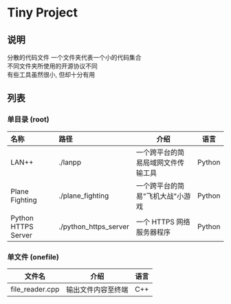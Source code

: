 # Tiny Project
## 说明
分散的代码文件
一个文件夹代表一个小的代码集合  
不同文件夹所使用的开源协议不同  
有些工具虽然很小, 但却十分有用  
## 列表
### 单目录 (root)
|名称|路径|介绍|语言|
|:---|:---|----|----|
|LAN++|./lanpp|一个跨平台的简易局域网文件传输工具|Python|
|Plane Fighting|./plane_fighting|一个跨平台的简易"飞机大战"小游戏|Python|
|Python HTTPS Server|./python_https_server|一个 HTTPS 网络服务器程序|Python|
### 单文件 (onefile)
|文件名|介绍|语言|
|----|----|----|
|file_reader.cpp|输出文件内容至终端|C++|